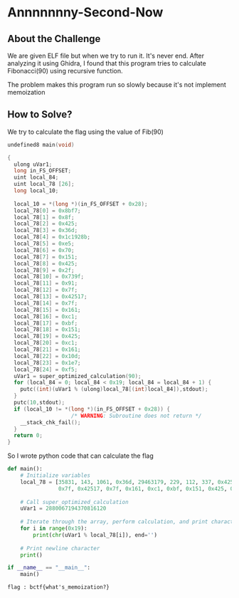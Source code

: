 # Annnnnnny-Second-Now
> 

## About the Challenge
We are given ELF file but when we try to run it. It's never end.
After analyzing it using Ghidra, I found that this program tries to calculate Fibonacci(90)
using recursive function.

The problem makes this program run so slowly because it's not implement memoization

## How to Solve?
We try to calculate the flag using the value of Fib(90)
```cpp
undefined8 main(void)

{
  ulong uVar1;
  long in_FS_OFFSET;
  uint local_84;
  uint local_78 [26];
  long local_10;
  
  local_10 = *(long *)(in_FS_OFFSET + 0x28);
  local_78[0] = 0x8bf7;
  local_78[1] = 0x8f;
  local_78[2] = 0x425;
  local_78[3] = 0x36d;
  local_78[4] = 0x1c1928b;
  local_78[5] = 0xe5;
  local_78[6] = 0x70;
  local_78[7] = 0x151;
  local_78[8] = 0x425;
  local_78[9] = 0x2f;
  local_78[10] = 0x739f;
  local_78[11] = 0x91;
  local_78[12] = 0x7f;
  local_78[13] = 0x42517;
  local_78[14] = 0x7f;
  local_78[15] = 0x161;
  local_78[16] = 0xc1;
  local_78[17] = 0xbf;
  local_78[18] = 0x151;
  local_78[19] = 0x425;
  local_78[20] = 0xc1;
  local_78[21] = 0x161;
  local_78[22] = 0x10d;
  local_78[23] = 0x1e7;
  local_78[24] = 0xf5;
  uVar1 = super_optimized_calculation(90);
  for (local_84 = 0; local_84 < 0x19; local_84 = local_84 + 1) {
    putc((int)(uVar1 % (ulong)local_78[(int)local_84]),stdout);
  }
  putc(10,stdout);
  if (local_10 != *(long *)(in_FS_OFFSET + 0x28)) {
                    /* WARNING: Subroutine does not return */
    __stack_chk_fail();
  }
  return 0;
}
```

So I wrote python code that can calculate the flag 

```python
def main():
    # Initialize variables
    local_78 = [35831, 143, 1061, 0x36d, 29463179, 229, 112, 337, 0x425, 0x2f, 0x739f, 0x91,
                0x7f, 0x42517, 0x7f, 0x161, 0xc1, 0xbf, 0x151, 0x425, 0xc1, 0x161, 0x10d, 0x1e7, 0xf5]
    
    # Call super_optimized_calculation
    uVar1 = 2880067194370816120
    
    # Iterate through the array, perform calculation, and print characters
    for i in range(0x19):
        print(chr(uVar1 % local_78[i]), end='')
    
    # Print newline character
    print()

if __name__ == "__main__":
    main()
```


```text
flag : bctf{what's_memoization?}
```


